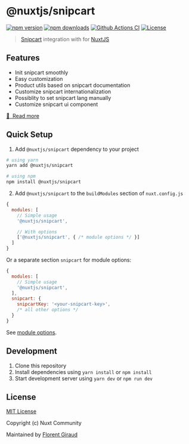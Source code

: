 # @nuxtjs/snipcart

[![npm version][npm-version-src]][npm-version-href]
[![npm downloads][npm-downloads-src]][npm-downloads-href]
[![Github Actions CI][github-actions-ci-src]][github-actions-ci-href]
[![License][license-src]][license-href]

> [Snipcart](https://docs.snipcart.com/v3/setup/installation) integration with for [NuxtJS](https://nuxtjs.org)


## Features

- Init snipcart smoothly
- Easy customization
- Product utils based on snipcart documentation
- Customize snipcart internationalization
- Possiblity to set snipcart lang manually
- Customize snipcart ui component

[📖 &nbsp;Read more](https://nuxt-snipcart.netlify.app/)

## Quick Setup

1. Add `@nuxtjs/snipcart` dependency to your project

```bash
# using yarn
yarn add @nuxtjs/snipcart

# using npm
npm install @nuxtjs/snipcart
```

2. Add `@nuxtjs/snipcart` to the `buildModules` section of `nuxt.config.js`

```js
{
  modules: [
    // Simple usage
    '@nuxtjs/snipcart',

    // With options
    ['@nuxtjs/snipcart', { /* module options */ }]
  ]
}
```

Or a separate section `snipcart` for module options:

```js
{
  modules: [
    // Simple usage
    '@nuxtjs/snipcart',
  ],
  snipcart: {
    snipcartKey: '<your-snipcart-key>',
    /* all other options */
  }
}
```

See [module options](https://nuxt-snipcart.netlify.app/setup).

## Development

1. Clone this repository
2. Install dependencies using `yarn install` or `npm install`
3. Start development server using `yarn dev` or `npm run dev`

## License

[MIT License](./LICENSE)

Copyright (c) Nuxt Community

Maintained by [Florent Giraud](https://github.com/f3ltron)

<!-- Badges -->
[npm-version-src]: https://img.shields.io/npm/v/@nuxtjs/snipcart/latest.svg
[npm-version-href]: https://npmjs.com/package/@nuxtjs/snipcart

[npm-downloads-src]: https://img.shields.io/npm/dt/@nuxtjs/snipcart.svg
[npm-downloads-href]: https://npmjs.com/package/@nuxtjs/snipcart

[github-actions-ci-src]: https://github.com/nuxt-community/snipcart-module/workflows/ci/badge.svg
[github-actions-ci-href]: https://github.com/nuxt-community/snipcart-module/actions?query=workflow%3Aci

[codecov-src]: https://img.shields.io/codecov/c/github/nuxt-community/snipcart-module.svg
[codecov-href]: https://codecov.io/gh/nuxt-community/snipcart-module

[license-src]: https://img.shields.io/npm/l/@nuxtjs/snipcart.svg
[license-href]: https://npmjs.com/package/@nuxtjs/snipcart
